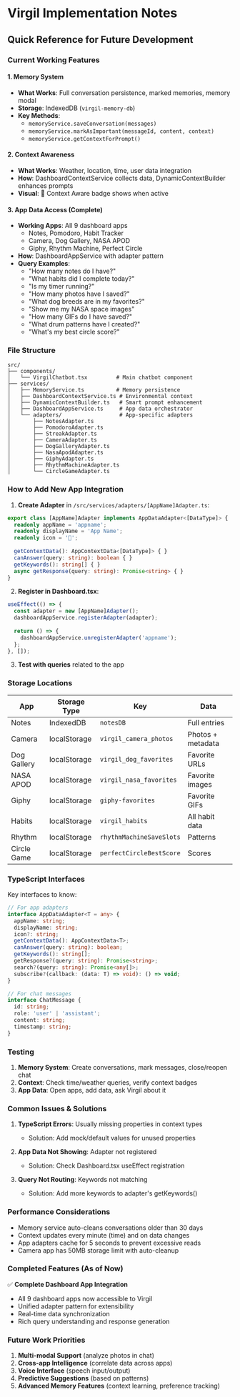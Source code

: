 # Virgil Implementation Notes

## Quick Reference for Future Development

### Current Working Features

#### 1. Memory System
- **What Works**: Full conversation persistence, marked memories, memory modal
- **Storage**: IndexedDB (`virgil-memory-db`)
- **Key Methods**: 
  - `memoryService.saveConversation(messages)`
  - `memoryService.markAsImportant(messageId, content, context)`
  - `memoryService.getContextForPrompt()`

#### 2. Context Awareness
- **What Works**: Weather, location, time, user data integration
- **How**: DashboardContextService collects data, DynamicContextBuilder enhances prompts
- **Visual**: 🎯 Context Aware badge shows when active

#### 3. App Data Access (Complete)
- **Working Apps**: All 9 dashboard apps
  - Notes, Pomodoro, Habit Tracker
  - Camera, Dog Gallery, NASA APOD
  - Giphy, Rhythm Machine, Perfect Circle
- **How**: DashboardAppService with adapter pattern
- **Query Examples**:
  - "How many notes do I have?"
  - "What habits did I complete today?"
  - "Is my timer running?"
  - "How many photos have I saved?"
  - "What dog breeds are in my favorites?"
  - "Show me my NASA space images"
  - "How many GIFs do I have saved?"
  - "What drum patterns have I created?"
  - "What's my best circle score?"

### File Structure
```
src/
├── components/
│   └── VirgilChatbot.tsx         # Main chatbot component
├── services/
│   ├── MemoryService.ts          # Memory persistence
│   ├── DashboardContextService.ts # Environmental context
│   ├── DynamicContextBuilder.ts   # Smart prompt enhancement
│   ├── DashboardAppService.ts     # App data orchestrator
│   └── adapters/                  # App-specific adapters
│       ├── NotesAdapter.ts
│       ├── PomodoroAdapter.ts
│       ├── StreakAdapter.ts
│       ├── CameraAdapter.ts
│       ├── DogGalleryAdapter.ts
│       ├── NasaApodAdapter.ts
│       ├── GiphyAdapter.ts
│       ├── RhythmMachineAdapter.ts
│       └── CircleGameAdapter.ts
```

### How to Add New App Integration

1. **Create Adapter** in `/src/services/adapters/[AppName]Adapter.ts`:
```typescript
export class [AppName]Adapter implements AppDataAdapter<[DataType]> {
  readonly appName = 'appname';
  readonly displayName = 'App Name';
  readonly icon = '🎯';
  
  getContextData(): AppContextData<[DataType]> { }
  canAnswer(query: string): boolean { }
  getKeywords(): string[] { }
  async getResponse(query: string): Promise<string> { }
}
```

2. **Register in Dashboard.tsx**:
```typescript
useEffect(() => {
  const adapter = new [AppName]Adapter();
  dashboardAppService.registerAdapter(adapter);
  
  return () => {
    dashboardAppService.unregisterAdapter('appname');
  };
}, []);
```

3. **Test with queries** related to the app

### Storage Locations

| App | Storage Type | Key | Data |
|-----|--------------|-----|------|
| Notes | IndexedDB | `notesDB` | Full entries |
| Camera | localStorage | `virgil_camera_photos` | Photos + metadata |
| Dog Gallery | localStorage | `virgil_dog_favorites` | Favorite URLs |
| NASA APOD | localStorage | `virgil_nasa_favorites` | Favorite images |
| Giphy | localStorage | `giphy-favorites` | Favorite GIFs |
| Habits | localStorage | `virgil_habits` | All habit data |
| Rhythm | localStorage | `rhythmMachineSaveSlots` | Patterns |
| Circle Game | localStorage | `perfectCircleBestScore` | Scores |

### TypeScript Interfaces

Key interfaces to know:
```typescript
// For app adapters
interface AppDataAdapter<T = any> {
  appName: string;
  displayName: string;
  icon?: string;
  getContextData(): AppContextData<T>;
  canAnswer(query: string): boolean;
  getKeywords(): string[];
  getResponse?(query: string): Promise<string>;
  search?(query: string): Promise<any[]>;
  subscribe?(callback: (data: T) => void): () => void;
}

// For chat messages
interface ChatMessage {
  id: string;
  role: 'user' | 'assistant';
  content: string;
  timestamp: string;
}
```

### Testing

1. **Memory System**: Create conversations, mark messages, close/reopen chat
2. **Context**: Check time/weather queries, verify context badges
3. **App Data**: Open apps, add data, ask Virgil about it

### Common Issues & Solutions

1. **TypeScript Errors**: Usually missing properties in context types
   - Solution: Add mock/default values for unused properties

2. **App Data Not Showing**: Adapter not registered
   - Solution: Check Dashboard.tsx useEffect registration

3. **Query Not Routing**: Keywords not matching
   - Solution: Add more keywords to adapter's getKeywords()

### Performance Considerations

- Memory service auto-cleans conversations older than 30 days
- Context updates every minute (time) and on data changes
- App adapters cache for 5 seconds to prevent excessive reads
- Camera app has 50MB storage limit with auto-cleanup

### Completed Features (As of Now)

✅ **Complete Dashboard App Integration**
- All 9 dashboard apps now accessible to Virgil
- Unified adapter pattern for extensibility
- Real-time data synchronization
- Rich query understanding and response generation

### Future Work Priorities

1. **Multi-modal Support** (analyze photos in chat)
2. **Cross-app Intelligence** (correlate data across apps)
3. **Voice Interface** (speech input/output)
4. **Predictive Suggestions** (based on patterns)
5. **Advanced Memory Features** (context learning, preference tracking)